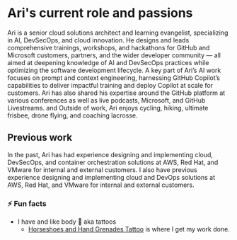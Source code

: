 # Ari's current role and passions

Ari is a senior cloud solutions architect and learning evangelist, specializing in AI, DevSecOps, and cloud innovation. He designs and leads comprehensive trainings, workshops, and hackathons for GitHub and Microsoft customers, partners, and the wider developer community — all aimed at deepening knowledge of AI and DevSecOps practices while optimizing the software development lifecycle. A key part of Ari’s AI work focuses on prompt and context engineering, harnessing GitHub Copilot’s capabilities to deliver impactful training and deploy Copilot at scale for customers. Ari has also shared his expertise around the GitHub platform at various conferences as well as live podcasts, Microsoft, and GitHub Livestreams. and Outside of work, Ari enjoys cycling, hiking, ultimate frisbee, drone flying, and coaching lacrosse.
## Previous work

In the past, Ari has had experience designing and implementing cloud, DevSecOps, and container orchestration solutions at AWS, Red Hat, and VMware for internal and external customers.
I also have previous experience designing and implementing cloud and DevOps solutions at AWS, Red Hat, and VMware for internal and external customers.

### ⚡ Fun facts

- I have and like body :art: aka tattoos
  - [Horseshoes and Hand Grenades Tattoo](https://hshgtattoo.com/) is where I get my work done.
